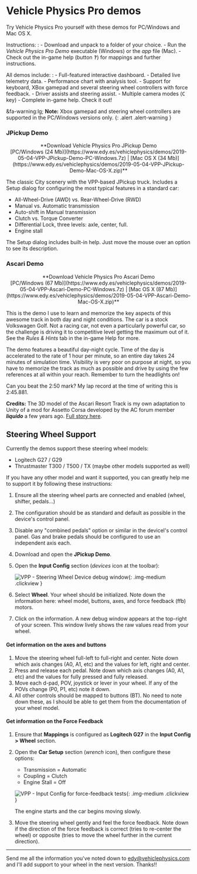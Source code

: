 # Vehicle Physics Pro demos

Try Vehicle Physics Pro yourself with these demos for PC/Windows and Mac OS X.

Instructions:
:	- Download and unpack to a folder of your choice.
	- Run the _Vehicle Physics Pro Demo_ executable (Windows) or the _app_ file (Mac).
	- Check out the in-game help (button <kbd>**?**</kbd>) for mappings and further instructions.

All demos include:
:	- Full-featured interactive dashboard.
	- Detailed live telemetry data.
	- Performance chart with analysis tool.
	- Support for keyboard, XBox gamepad and several steering wheel controllers with force feedback.
	- Driver assists and steering assist.
	- Multiple camera modes (<kbd>C</kbd> key)
	- Complete in-game help. Check it out!

&fa-warning:lg; **Note:** Xbox gamepad and steering wheel controllers are supported in the PC/Windows versions only.
{: .alert .alert-warning }

### JPickup Demo

<div class="imagegallery" sm="2" md="2" lg="2" style="display:none">
	<img class="clickview" src="/img/demos/vpp-jpickup-city-1.png" alt="Vehicle Physics Pro - JPickup Demo">
	<img class="clickview" src="/img/demos/vpp-jpickup-city-2.png" alt="Vehicle Physics Pro - JPickup Demo">
</div>

<center>**Download Vehicle Physics Pro JPickup Demo<br>
[PC/Windows&nbsp;(24&nbsp;Mb)](https://www.edy.es/vehiclephysics/demos/2019-05-04-VPP-JPickup-Demo-PC-Windows.7z) | [Mac&nbsp;OS&nbsp;X&nbsp;(34&nbsp;Mb)](https://www.edy.es/vehiclephysics/demos/2019-05-04-VPP-JPickup-Demo-Mac-OS-X.zip)**</center>

The classic City scenery with the VPP-based JPickup truck. Includes a Setup dialog for configuring
the most typical features in a standard car:

- All-Wheel-Drive (AWD) vs. Rear-Wheel-Drive (RWD)
- Manual vs. Automatic transmission
- Auto-shift in Manual transmission
- Clutch vs. Torque Converter
- Differential Lock, three levels: axle, center, full.
- Engine stall

The Setup dialog includes built-in help. Just move the mouse over an option to see its description.

### Ascari Demo

<div class="imagegallery" sm="2" md="2" lg="2" style="display:none">
	<img class="clickview" src="/img/demos/vpp-ascari-golf-1.png" alt="Vehicle Physics Pro - Ascari Demo">
	<img class="clickview" src="/img/demos/vpp-ascari-golf-2.png" alt="Vehicle Physics Pro - Ascari Demo">
</div>

<center>**Download Vehicle Physics Pro Ascari Demo<br>
[PC/Windows&nbsp;(67&nbsp;Mb)](https://www.edy.es/vehiclephysics/demos/2019-05-04-VPP-Ascari-Demo-PC-Windows.7z) | [Mac&nbsp;OS&nbsp;X&nbsp;(87&nbsp;Mb)](https://www.edy.es/vehiclephysics/demos/2019-05-04-VPP-Ascari-Demo-Mac-OS-X.zip)**</center>

This is the demo I use to learn and memorize the key aspects of this awesome track in both day and
night conditions. The car is a stock Volkswagen Golf. Not a racing car, not even a particularly
powerful car, so the challenge is driving it to competitive level getting the maximum out of it.
See the _Rules & Hints_ tab in the in-game Help for more.

The demo features a beautiful day-night cycle. Time of the day is accelerated to the rate of 1 hour
per minute, so an entire day takes 24 minutes of simulation time. Visibility is very poor on purpose
at night, so you have to memorize the track as much as possible and drive by using the few
references at all within your reach. Remember to turn the headlights on!

Can you beat the 2:50 mark? My lap record at the time of writing this is 2:45.881.

**Credits:** The 3D model of the Ascari Resort Track is my own adaptation to Unity of a mod for
Assetto Corsa developed by the AC forum member **_liquido_** a few years ago. [Full story here](https://assettocorsamods.net/threads/ascari-race-resort-ronda-spain.235/).

## Steering Wheel Support

Currently the demos support these steering wheel models:

- Logitech G27 / G29
- Thrustmaster T300 / T500 / TX (maybe other models supported as well)

If you have any other model and want it supported, you can greatly help me to support it by
following these instructions:

1. Ensure all the steering wheel parts are connected and enabled (wheel, shifter, pedals...)
2. The configuration should be as standard and default as possible in the device's control panel.
3. Disable any "combined pedals" option or similar in the devicel's control panel. Gas and brake
	pedals should be configured to use an independent axis each.
4. Download and open the **JPickup Demo**.
5. Open the **Input Config** section (_devices_ icon at the toolbar):

	![VPP - Steering Wheel Device debug window](/img/about/vpp-live-steering-wheel-device-info.png){: .img-medium .clickview }

6. Select **Wheel**. Your wheel should be initialized. Note down the information here: wheel model,
	buttons, axes, and force feedback (ffb) motors.
7. Click on the information. A new debug window appears at the top-right of your screen. This window
	lively shows the raw values read from your wheel.

#### Get information on the axes and buttons

1. Move the steering wheel full-left to full-right and center. Note down which axis changes
	(A0, A1, etc) and the values for left, right and center.
2. Press and release each pedal. Note down which axis changes (A0, A1, etc) and the values for
	fully pressed and fully released.
3. Move each d-pad, POV, joystick or lever in your wheel. If any of the POVs change (P0, P1, etc)
	note it down.
4. All other controls should be mapped to buttons (BT). No need to note down these, as I should be
	able to get them from the documentation of your wheel model.

#### Get information on the Force Feedback

1. Ensure that **Mappings** is configured as **Logitech G27** in the **Input Config > Wheel**
	section.
2. Open the **Car Setup** section (_wrench_ icon), then configure these options:

	- Transmission = Automatic
	- Coupling = Clutch
	- Engine Stall = Off

	![VPP - Input Config for force-feedback tests](/img/about/vpp-input-config-force-feedback-test.png){: .img-medium .clickview }

	The engine starts and the car begins moving slowly.

3. Move the steering wheel gently and feel the force feedback. Note down if the direction of the
	force feedback is correct (tries to re-center the wheel) or opposite (tries to move the wheel
	further in the current direction).

---

Send me all the information you've noted down to [edy@vehiclephysics.com](mailto:edy@vehiclephysics.com)
and I'll add support to your wheel in the next version. Thanks!!
